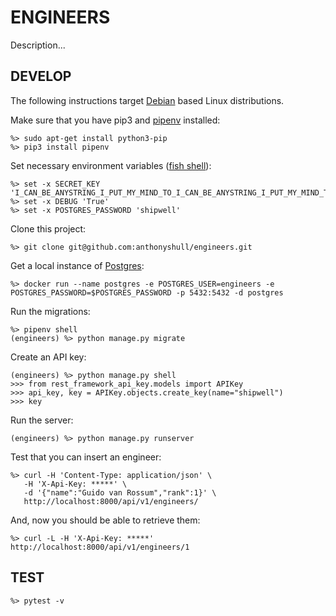 # ENGINEERS

Description...

## DEVELOP

The following instructions target [Debian](https://www.debian.org/) based Linux distributions.

Make sure that you have pip3 and [pipenv](https://pipenv.kennethreitz.org/en/latest/) installed:
```
%> sudo apt-get install python3-pip
%> pip3 install pipenv
```
Set necessary environment variables ([fish shell](https://fishshell.com/)):
```
%> set -x SECRET_KEY 'I_CAN_BE_ANYSTRING_I_PUT_MY_MIND_TO_I_CAN_BE_ANYSTRING_I_PUT_MY_MIND_TO'
%> set -x DEBUG 'True'
%> set -x POSTGRES_PASSWORD 'shipwell'
```
Clone this project:
```
%> git clone git@github.com:anthonyshull/engineers.git
```
Get a local instance of [Postgres](https://hub.docker.com/_/postgres):
```
%> docker run --name postgres -e POSTGRES_USER=engineers -e POSTGRES_PASSWORD=$POSTGRES_PASSWORD -p 5432:5432 -d postgres
```
Run the migrations:
```
%> pipenv shell
(engineers) %> python manage.py migrate
```
Create an API key:
```
(engineers) %> python manage.py shell
>>> from rest_framework_api_key.models import APIKey
>>> api_key, key = APIKey.objects.create_key(name="shipwell")
>>> key
```
Run the server:
```
(engineers) %> python manage.py runserver
```
Test that you can insert an engineer:
```
%> curl -H 'Content-Type: application/json' \
   -H 'X-Api-Key: *****' \
   -d '{"name":"Guido van Rossum","rank":1}' \
   http://localhost:8000/api/v1/engineers/
```
And, now you should be able to retrieve them:
```
%> curl -L -H 'X-Api-Key: *****' http://localhost:8000/api/v1/engineers/1
```
## TEST
```
%> pytest -v
```